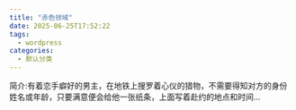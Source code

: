 ```yaml
---
title: "赤色领域"
date: 2025-06-25T17:52:22
tags:
  - wordpress
categories:
  - 默认分类
---
```








简介:有着恋手癖好的男主，在地铁上搜罗着心仪的猎物，不需要得知对方的身份姓名或年龄，只要满意便会给他一张纸条，上面写着赴约的地点和时间&#8230;

